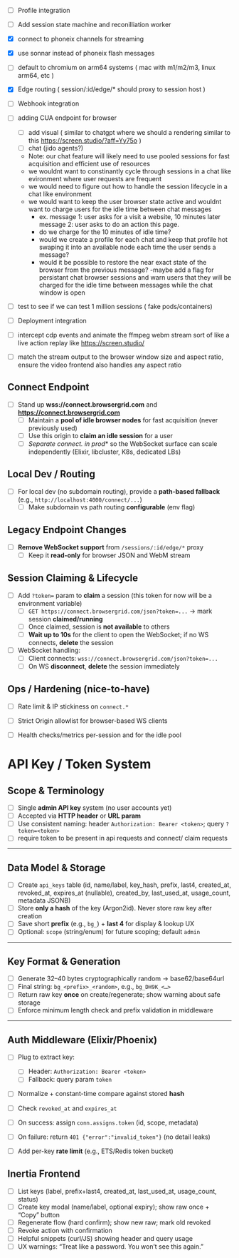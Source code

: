 - [ ] Profile integration
- [ ] Add session state machine and reconilliation worker
- [x] connect to phoneix channels for streaming
- [x] use sonnar instead of phoneix flash messages
- [ ] default to chromium on arm64 systems ( mac with m1/m2/m3, linux arm64, etc )
- [x] Edge routing ( session/:id/edge/* should proxy to session host )

- [ ] Webhook integration





- [ ] adding CUA endpoint for browser
    - [ ] add visual ( similar to chatgpt where we should a  rendering  similar to this https://screen.studio/?aff=Yy75o )
    - [ ] chat  (jido agents?)
    - Note: our chat feature will likely need to use pooled sessions for fast acquisition and efficient use of resources
    - we wouldnt want to constinantly cycle through sessions in a chat like evironment where user requests are frequent
    - we would need to figure out how to handle the session lifecycle in a chat like environment
    - we would want to keep the user browser state active and wouldnt want to charge users for the idle time between chat messages
      - ex. message 1: user asks for a visit a website, 10 minutes later message 2: user asks to do an action this page. 
      - do we charge for the 10 minutes of idle time?
      - would we create a profile for each chat and keep that profile hot swaping it into an available node each time the user sends a message?
      - would it be possible to restore the near exact state of the browser from the previous message?
      -maybe add a flag for persistant chat browser sessions and warn users that they will be charged for the idle time between messages while the chat window is open
- [ ] test to see if we can test 1 million sessions ( fake pods/containers) 

- [ ] Deployment integration
- [ ] intercept cdp events and animate the ffmpeg webm stream sort of like a live action replay like https://screen.studio/
- [ ] match the stream output to the browser window size and aspect ratio, ensure the video frontend also handles any aspect ratio

## Connect Endpoint

- [ ] Stand up **wss://connect.browsergrid.com** and **https://connect.browsergrid.com**
  - [ ] Maintain a **pool of idle browser nodes** for fast acquisition (never previously used)
  - [ ] Use this origin to **claim an idle session** for a user
  - [ ] **Separate connect.* in prod** so the WebSocket surface can scale independently (Elixir, libcluster, K8s, dedicated LBs)

## Local Dev / Routing

- [ ] For local dev (no subdomain routing), provide a **path-based fallback** (e.g., `http://localhost:4000/connect/...`)
  - [ ] Make subdomain vs path routing **configurable** (env flag)

## Legacy Endpoint Changes

- [ ] **Remove WebSocket support** from `/sessions/:id/edge/*` proxy
  - [ ] Keep it **read-only** for browser JSON and WebM stream

## Session Claiming & Lifecycle

- [ ] Add `?token=` param to **claim** a session (this token for now will be a environment variable)
  - [ ] `GET https://connect.browsergrid.com/json?token=...` → mark session **claimed/running**
  - [ ] Once claimed, session is **not available** to others
  - [ ] **Wait up to 10s** for the client to open the WebSocket; if no WS connects, **delete** the session
- [ ] WebSocket handling:
  - [ ] Client connects: `wss://connect.browsergrid.com/json?token=...`
  - [ ] On WS **disconnect**, **delete** the session immediately

## Ops / Hardening (nice-to-have)

- [ ] Rate limit & IP stickiness on `connect.*`
- [ ] Strict Origin allowlist for browser-based WS clients
- [ ] Health checks/metrics per-session and for the idle pool


# API Key / Token System

## Scope & Terminology
- [ ] Single **admin API key** system (no user accounts yet)
- [ ] Accepted via **HTTP header** or **URL param**
- [ ] Use consistent naming: header `Authorization: Bearer <token>`; query `?token=<token>`
- [ ] require token to be present in api requests and connect/ claim requests

---

## Data Model & Storage
- [ ] Create `api_keys` table (id, name/label, key_hash, prefix, last4, created_at, revoked_at, expires_at (nullable), created_by, last_used_at, usage_count, metadata JSONB)
- [ ] Store **only a hash** of the key (Argon2id). Never store raw key after creation
- [ ] Save short **prefix** (e.g., `bg_`) + **last 4** for display & lookup UX
- [ ] Optional: `scope` (string/enum) for future scoping; default `admin`

---

## Key Format & Generation
- [ ] Generate 32–40 bytes cryptographically random → base62/base64url
- [ ] Final string: `bg_<prefix>_<random>`, e.g., `bg_DH9K_<…>`
- [ ] Return raw key **once** on create/regenerate; show warning about safe storage
- [ ] Enforce minimum length check and prefix validation in middleware

---

## Auth Middleware (Elixir/Phoenix)
- [ ] Plug to extract key:
  - [ ] Header: `Authorization: Bearer <token>`
  - [ ] Fallback: query param `token`
- [ ] Normalize + constant-time compare against stored **hash**
- [ ] Check `revoked_at` and `expires_at`
- [ ] On success: assign `conn.assigns.token` (id, scope, metadata)
- [ ] On failure: return `401 {"error":"invalid_token"}` (no detail leaks)
- [ ] Add per-key **rate limit** (e.g., ETS/Redis token bucket)


## Inertia Frontend
- [ ] List keys (label, prefix+last4, created_at, last_used_at, usage_count, status)
- [ ] Create key modal (name/label, optional expiry); show raw once + “Copy” button
- [ ] Regenerate flow (hard confirm); show new raw; mark old revoked
- [ ] Revoke action with confirmation
- [ ] Helpful snippets (curl/JS) showing header and query usage
- [ ] UX warnings: “Treat like a password. You won’t see this again.”

